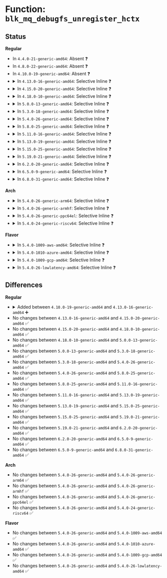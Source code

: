 # Function: <code>blk_mq_debugfs_unregister_hctx</code>

## Status
<b>Regular</b>
<ul>
<li>
In <code>4.4.0-21-generic-amd64</code>: Absent ❓
</li>
<li>
In <code>4.8.0-22-generic-amd64</code>: Absent ❓
</li>
<li>
In <code>4.10.0-19-generic-amd64</code>: Absent ❓
</li>
<li>
<details>
<summary>In <code>4.13.0-16-generic-amd64</code>: Selective Inline ❓</summary>

```c
void blk_mq_debugfs_unregister_hctx(struct blk_mq_hw_ctx * hctx)
```

```json
{
  "name": "blk_mq_debugfs_unregister_hctx",
  "collision_type": "Unique Global",
  "inline_type": "Selective",
  "funcs": [
    {
      "addr": 18446744071583409054,
      "name": "blk_mq_debugfs_unregister_hctx",
      "external": true,
      "loc": "block/blk-mq-debugfs.c:894",
      "file": "block/blk-mq-debugfs.c",
      "inline": "not declared, inlined",
      "caller_inline": [
        "block/blk-mq-debugfs.c:blk_mq_debugfs_unregister_hctxs",
        "block/blk-mq-debugfs.c:blk_mq_debugfs_register_hctx"
      ],
      "caller_func": [
        "block/blk-mq.c:blk_mq_exit_hctx"
      ]
    }
  ],
  "symbols": [
    {
      "addr": 18446744071583408848,
      "name": "blk_mq_debugfs_unregister_hctx",
      "section": ".text",
      "bind": "STB_GLOBAL",
      "size": 50
    }
  ]
}
```
</details>
</li>
<li>
<details>
<summary>In <code>4.15.0-20-generic-amd64</code>: Selective Inline ❓</summary>

```c
void blk_mq_debugfs_unregister_hctx(struct blk_mq_hw_ctx * hctx)
```

```json
{
  "name": "blk_mq_debugfs_unregister_hctx",
  "collision_type": "Unique Global",
  "inline_type": "Selective",
  "funcs": [
    {
      "addr": 18446744071583588638,
      "name": "blk_mq_debugfs_unregister_hctx",
      "external": true,
      "loc": "block/blk-mq-debugfs.c:895",
      "file": "block/blk-mq-debugfs.c",
      "inline": "not declared, inlined",
      "caller_inline": [
        "block/blk-mq-debugfs.c:blk_mq_debugfs_unregister_hctxs",
        "block/blk-mq-debugfs.c:blk_mq_debugfs_register_hctx"
      ],
      "caller_func": [
        "block/blk-mq.c:blk_mq_exit_hctx"
      ]
    }
  ],
  "symbols": [
    {
      "addr": 18446744071583588432,
      "name": "blk_mq_debugfs_unregister_hctx",
      "section": ".text",
      "bind": "STB_GLOBAL",
      "size": 50
    }
  ]
}
```
</details>
</li>
<li>
<details>
<summary>In <code>4.18.0-10-generic-amd64</code>: Selective Inline ❓</summary>

```c
void blk_mq_debugfs_unregister_hctx(struct blk_mq_hw_ctx * hctx)
```

```json
{
  "name": "blk_mq_debugfs_unregister_hctx",
  "collision_type": "Unique Global",
  "inline_type": "Selective",
  "funcs": [
    {
      "addr": 18446744071583805518,
      "name": "blk_mq_debugfs_unregister_hctx",
      "external": true,
      "loc": "block/blk-mq-debugfs.c:921",
      "file": "block/blk-mq-debugfs.c",
      "inline": "not declared, inlined",
      "caller_inline": [
        "block/blk-mq-debugfs.c:blk_mq_debugfs_unregister_hctxs",
        "block/blk-mq-debugfs.c:blk_mq_debugfs_register_hctx"
      ],
      "caller_func": [
        "block/blk-mq.c:blk_mq_exit_hctx"
      ]
    }
  ],
  "symbols": [
    {
      "addr": 18446744071583805312,
      "name": "blk_mq_debugfs_unregister_hctx",
      "section": ".text",
      "bind": "STB_GLOBAL",
      "size": 50
    }
  ]
}
```
</details>
</li>
<li>
<details>
<summary>In <code>5.0.0-13-generic-amd64</code>: Selective Inline ❓</summary>

```c
void blk_mq_debugfs_unregister_hctx(struct blk_mq_hw_ctx * hctx)
```

```json
{
  "name": "blk_mq_debugfs_unregister_hctx",
  "collision_type": "Unique Global",
  "inline_type": "Selective",
  "funcs": [
    {
      "addr": 18446744071583887896,
      "name": "blk_mq_debugfs_unregister_hctx",
      "external": true,
      "loc": "block/blk-mq-debugfs.c:960",
      "file": "block/blk-mq-debugfs.c",
      "inline": "not declared, inlined",
      "caller_inline": [
        "block/blk-mq-debugfs.c:blk_mq_debugfs_unregister_hctxs",
        "block/blk-mq-debugfs.c:blk_mq_debugfs_register_hctx"
      ],
      "caller_func": [
        "block/blk-mq.c:blk_mq_free_queue"
      ]
    }
  ],
  "symbols": [
    {
      "addr": 18446744071583887712,
      "name": "blk_mq_debugfs_unregister_hctx",
      "section": ".text",
      "bind": "STB_GLOBAL",
      "size": 50
    }
  ]
}
```
</details>
</li>
<li>
<details>
<summary>In <code>5.3.0-18-generic-amd64</code>: Selective Inline ❓</summary>

```c
void blk_mq_debugfs_unregister_hctx(struct blk_mq_hw_ctx * hctx)
```

```json
{
  "name": "blk_mq_debugfs_unregister_hctx",
  "collision_type": "Unique Global",
  "inline_type": "Selective",
  "funcs": [
    {
      "addr": 18446744071584078376,
      "name": "blk_mq_debugfs_unregister_hctx",
      "external": true,
      "loc": "block/blk-mq-debugfs.c:892",
      "file": "block/blk-mq-debugfs.c",
      "inline": "not declared, inlined",
      "caller_inline": [
        "block/blk-mq-debugfs.c:blk_mq_debugfs_unregister_hctxs"
      ],
      "caller_func": [
        "block/blk-mq.c:blk_mq_exit_queue"
      ]
    }
  ],
  "symbols": [
    {
      "addr": 18446744071584078208,
      "name": "blk_mq_debugfs_unregister_hctx",
      "section": ".text",
      "bind": "STB_GLOBAL",
      "size": 50
    }
  ]
}
```
</details>
</li>
<li>
<details>
<summary>In <code>5.4.0-26-generic-amd64</code>: Selective Inline ❓</summary>

```c
void blk_mq_debugfs_unregister_hctx(struct blk_mq_hw_ctx * hctx)
```

```json
{
  "name": "blk_mq_debugfs_unregister_hctx",
  "collision_type": "Unique Global",
  "inline_type": "Selective",
  "funcs": [
    {
      "addr": 18446744071584201080,
      "name": "blk_mq_debugfs_unregister_hctx",
      "external": true,
      "loc": "block/blk-mq-debugfs.c:892",
      "file": "block/blk-mq-debugfs.c",
      "inline": "not declared, inlined",
      "caller_inline": [
        "block/blk-mq-debugfs.c:blk_mq_debugfs_unregister_hctxs"
      ],
      "caller_func": [
        "block/blk-mq.c:blk_mq_exit_queue"
      ]
    }
  ],
  "symbols": [
    {
      "addr": 18446744071584200912,
      "name": "blk_mq_debugfs_unregister_hctx",
      "section": ".text",
      "bind": "STB_GLOBAL",
      "size": 50
    }
  ]
}
```
</details>
</li>
<li>
<details>
<summary>In <code>5.8.0-25-generic-amd64</code>: Selective Inline ❓</summary>

```c
void blk_mq_debugfs_unregister_hctx(struct blk_mq_hw_ctx * hctx)
```

```json
{
  "name": "blk_mq_debugfs_unregister_hctx",
  "collision_type": "Unique Global",
  "inline_type": "Selective",
  "funcs": [
    {
      "addr": 18446744071584596248,
      "name": "blk_mq_debugfs_unregister_hctx",
      "external": true,
      "loc": "block/blk-mq-debugfs.c:896",
      "file": "block/blk-mq-debugfs.c",
      "inline": "not declared, inlined",
      "caller_inline": [
        "block/blk-mq-debugfs.c:blk_mq_debugfs_unregister_hctxs"
      ],
      "caller_func": [
        "block/blk-mq.c:blk_mq_exit_queue"
      ]
    }
  ],
  "symbols": [
    {
      "addr": 18446744071584596080,
      "name": "blk_mq_debugfs_unregister_hctx",
      "section": ".text",
      "bind": "STB_GLOBAL",
      "size": 53
    }
  ]
}
```
</details>
</li>
<li>
<details>
<summary>In <code>5.11.0-16-generic-amd64</code>: Selective Inline ❓</summary>

```c
void blk_mq_debugfs_unregister_hctx(struct blk_mq_hw_ctx * hctx)
```

```json
{
  "name": "blk_mq_debugfs_unregister_hctx",
  "collision_type": "Unique Global",
  "inline_type": "Selective",
  "funcs": [
    {
      "addr": 18446744071584715192,
      "name": "blk_mq_debugfs_unregister_hctx",
      "external": true,
      "loc": "block/blk-mq-debugfs.c:892",
      "file": "block/blk-mq-debugfs.c",
      "inline": "not declared, inlined",
      "caller_inline": [
        "block/blk-mq-debugfs.c:blk_mq_debugfs_unregister_hctxs"
      ],
      "caller_func": [
        "block/blk-mq.c:blk_mq_exit_queue"
      ]
    }
  ],
  "symbols": [
    {
      "addr": 18446744071584715024,
      "name": "blk_mq_debugfs_unregister_hctx",
      "section": ".text",
      "bind": "STB_GLOBAL",
      "size": 53
    }
  ]
}
```
</details>
</li>
<li>
<details>
<summary>In <code>5.13.0-19-generic-amd64</code>: Selective Inline ❓</summary>

```c
void blk_mq_debugfs_unregister_hctx(struct blk_mq_hw_ctx * hctx)
```

```json
{
  "name": "blk_mq_debugfs_unregister_hctx",
  "collision_type": "Unique Global",
  "inline_type": "Selective",
  "funcs": [
    {
      "addr": 18446744071584743352,
      "name": "blk_mq_debugfs_unregister_hctx",
      "external": true,
      "loc": "block/blk-mq-debugfs.c:890",
      "file": "block/blk-mq-debugfs.c",
      "inline": "not declared, inlined",
      "caller_inline": [
        "block/blk-mq-debugfs.c:blk_mq_debugfs_unregister_hctxs"
      ],
      "caller_func": [
        "block/blk-mq.c:blk_mq_exit_queue"
      ]
    }
  ],
  "symbols": [
    {
      "addr": 18446744071584743184,
      "name": "blk_mq_debugfs_unregister_hctx",
      "section": ".text",
      "bind": "STB_GLOBAL",
      "size": 53
    }
  ]
}
```
</details>
</li>
<li>
<details>
<summary>In <code>5.15.0-25-generic-amd64</code>: Selective Inline ❓</summary>

```c
void blk_mq_debugfs_unregister_hctx(struct blk_mq_hw_ctx * hctx)
```

```json
{
  "name": "blk_mq_debugfs_unregister_hctx",
  "collision_type": "Unique Global",
  "inline_type": "Selective",
  "funcs": [
    {
      "addr": 18446744071585171416,
      "name": "blk_mq_debugfs_unregister_hctx",
      "external": true,
      "loc": "block/blk-mq-debugfs.c:891",
      "file": "block/blk-mq-debugfs.c",
      "inline": "not declared, inlined",
      "caller_inline": [
        "block/blk-mq-debugfs.c:blk_mq_debugfs_unregister_hctxs"
      ],
      "caller_func": [
        "block/blk-mq.c:blk_mq_exit_queue"
      ]
    }
  ],
  "symbols": [
    {
      "addr": 18446744071585171248,
      "name": "blk_mq_debugfs_unregister_hctx",
      "section": ".text",
      "bind": "STB_GLOBAL",
      "size": 53
    }
  ]
}
```
</details>
</li>
<li>
<details>
<summary>In <code>5.19.0-21-generic-amd64</code>: Selective Inline ❓</summary>

```c
void blk_mq_debugfs_unregister_hctx(struct blk_mq_hw_ctx * hctx)
```

```json
{
  "name": "blk_mq_debugfs_unregister_hctx",
  "collision_type": "Unique Global",
  "inline_type": "Selective",
  "funcs": [
    {
      "addr": 18446744071585907499,
      "name": "blk_mq_debugfs_unregister_hctx",
      "external": true,
      "loc": "block/blk-mq-debugfs.c:745",
      "file": "block/blk-mq-debugfs.c",
      "inline": "not declared, inlined",
      "caller_inline": [
        "block/blk-mq-debugfs.c:blk_mq_debugfs_unregister_hctxs",
        "block/blk-mq-debugfs.c:blk_mq_debugfs_unregister_hctxs"
      ],
      "caller_func": []
    }
  ],
  "symbols": [
    {
      "addr": 18446744071585907152,
      "name": "blk_mq_debugfs_unregister_hctx",
      "section": ".text",
      "bind": "STB_GLOBAL",
      "size": 87
    }
  ]
}
```
</details>
</li>
<li>
<details>
<summary>In <code>6.2.0-20-generic-amd64</code>: Selective Inline ❓</summary>

```c
void blk_mq_debugfs_unregister_hctx(struct blk_mq_hw_ctx * hctx)
```

```json
{
  "name": "blk_mq_debugfs_unregister_hctx",
  "collision_type": "Unique Global",
  "inline_type": "Selective",
  "funcs": [
    {
      "addr": 18446744071586696427,
      "name": "blk_mq_debugfs_unregister_hctx",
      "external": true,
      "loc": "block/blk-mq-debugfs.c:745",
      "file": "block/blk-mq-debugfs.c",
      "inline": "not declared, inlined",
      "caller_inline": [
        "block/blk-mq-debugfs.c:blk_mq_debugfs_unregister_hctxs",
        "block/blk-mq-debugfs.c:blk_mq_debugfs_unregister_hctxs"
      ],
      "caller_func": []
    }
  ],
  "symbols": [
    {
      "addr": 18446744071586696048,
      "name": "blk_mq_debugfs_unregister_hctx",
      "section": ".text",
      "bind": "STB_GLOBAL",
      "size": 87
    }
  ]
}
```
</details>
</li>
<li>
<details>
<summary>In <code>6.5.0-9-generic-amd64</code>: Selective Inline ❓</summary>

```c
void blk_mq_debugfs_unregister_hctx(struct blk_mq_hw_ctx * hctx)
```

```json
{
  "name": "blk_mq_debugfs_unregister_hctx",
  "collision_type": "Unique Global",
  "inline_type": "Selective",
  "funcs": [
    {
      "addr": 18446744071586956939,
      "name": "blk_mq_debugfs_unregister_hctx",
      "external": true,
      "loc": "block/blk-mq-debugfs.c:719",
      "file": "block/blk-mq-debugfs.c",
      "inline": "not declared, inlined",
      "caller_inline": [
        "block/blk-mq-debugfs.c:blk_mq_debugfs_unregister_hctxs",
        "block/blk-mq-debugfs.c:blk_mq_debugfs_unregister_hctxs"
      ],
      "caller_func": []
    }
  ],
  "symbols": [
    {
      "addr": 18446744071586956560,
      "name": "blk_mq_debugfs_unregister_hctx",
      "section": ".text",
      "bind": "STB_GLOBAL",
      "size": 87
    }
  ]
}
```
</details>
</li>
<li>
<details>
<summary>In <code>6.8.0-31-generic-amd64</code>: Selective Inline ❓</summary>

```c
void blk_mq_debugfs_unregister_hctx(struct blk_mq_hw_ctx * hctx)
```

```json
{
  "name": "blk_mq_debugfs_unregister_hctx",
  "collision_type": "Unique Global",
  "inline_type": "Selective",
  "funcs": [
    {
      "addr": 18446744071587237195,
      "name": "blk_mq_debugfs_unregister_hctx",
      "external": true,
      "loc": "block/blk-mq-debugfs.c:700",
      "file": "block/blk-mq-debugfs.c",
      "inline": "not declared, inlined",
      "caller_inline": [
        "block/blk-mq-debugfs.c:blk_mq_debugfs_unregister_hctxs",
        "block/blk-mq-debugfs.c:blk_mq_debugfs_unregister_hctxs"
      ],
      "caller_func": []
    }
  ],
  "symbols": [
    {
      "addr": 18446744071587236816,
      "name": "blk_mq_debugfs_unregister_hctx",
      "section": ".text",
      "bind": "STB_GLOBAL",
      "size": 87
    }
  ]
}
```
</details>
</li>
</ul>
<b>Arch</b>
<ul>
<li>
<details>
<summary>In <code>5.4.0-26-generic-arm64</code>: Selective Inline ❓</summary>

```c
void blk_mq_debugfs_unregister_hctx(struct blk_mq_hw_ctx * hctx)
```

```json
{
  "name": "blk_mq_debugfs_unregister_hctx",
  "collision_type": "Unique Global",
  "inline_type": "Selective",
  "funcs": [
    {
      "addr": 18446603336496070616,
      "name": "blk_mq_debugfs_unregister_hctx",
      "external": true,
      "loc": "block/blk-mq-debugfs.c:892",
      "file": "block/blk-mq-debugfs.c",
      "inline": "not declared, inlined",
      "caller_inline": [
        "block/blk-mq-debugfs.c:blk_mq_debugfs_unregister_hctxs"
      ],
      "caller_func": [
        "block/blk-mq.c:blk_mq_exit_queue"
      ]
    }
  ],
  "symbols": [
    {
      "addr": 18446603336496070424,
      "name": "blk_mq_debugfs_unregister_hctx",
      "section": ".text",
      "bind": "STB_GLOBAL",
      "size": 52
    }
  ]
}
```
</details>
</li>
<li>
<details>
<summary>In <code>5.4.0-26-generic-armhf</code>: Selective Inline ❓</summary>

```c
void blk_mq_debugfs_unregister_hctx(struct blk_mq_hw_ctx * hctx)
```

```json
{
  "name": "blk_mq_debugfs_unregister_hctx",
  "collision_type": "Unique Global",
  "inline_type": "Selective",
  "funcs": [
    {
      "addr": 3229398564,
      "name": "blk_mq_debugfs_unregister_hctx",
      "external": true,
      "loc": "block/blk-mq-debugfs.c:892",
      "file": "block/blk-mq-debugfs.c",
      "inline": "not declared, inlined",
      "caller_inline": [
        "block/blk-mq-debugfs.c:blk_mq_debugfs_unregister_hctxs"
      ],
      "caller_func": [
        "block/blk-mq.c:blk_mq_exit_queue"
      ]
    }
  ],
  "symbols": [
    {
      "addr": 3229398388,
      "name": "blk_mq_debugfs_unregister_hctx",
      "section": ".text",
      "bind": "STB_GLOBAL",
      "size": 48
    }
  ]
}
```
</details>
</li>
<li>
<details>
<summary>In <code>5.4.0-26-generic-ppc64el</code>: Selective Inline ❓</summary>

```c
void blk_mq_debugfs_unregister_hctx(struct blk_mq_hw_ctx * hctx)
```

```json
{
  "name": "blk_mq_debugfs_unregister_hctx",
  "collision_type": "Unique Global",
  "inline_type": "Selective",
  "funcs": [
    {
      "addr": 13835058055290309212,
      "name": "blk_mq_debugfs_unregister_hctx",
      "external": true,
      "loc": "block/blk-mq-debugfs.c:892",
      "file": "block/blk-mq-debugfs.c",
      "inline": "not declared, inlined",
      "caller_inline": [
        "block/blk-mq-debugfs.c:blk_mq_debugfs_unregister_hctxs"
      ],
      "caller_func": [
        "block/blk-mq.c:blk_mq_exit_queue"
      ]
    }
  ],
  "symbols": [
    {
      "addr": 13835058055290308912,
      "name": "blk_mq_debugfs_unregister_hctx",
      "section": ".text",
      "bind": "STB_GLOBAL",
      "size": 80
    }
  ]
}
```
</details>
</li>
<li>
<details>
<summary>In <code>5.4.0-24-generic-riscv64</code>: Selective Inline ❓</summary>

```c
void blk_mq_debugfs_unregister_hctx(struct blk_mq_hw_ctx * hctx)
```

```json
{
  "name": "blk_mq_debugfs_unregister_hctx",
  "collision_type": "Unique Global",
  "inline_type": "Selective",
  "funcs": [
    {
      "addr": 18446743936275143620,
      "name": "blk_mq_debugfs_unregister_hctx",
      "external": true,
      "loc": "block/blk-mq-debugfs.c:892",
      "file": "block/blk-mq-debugfs.c",
      "inline": "not declared, inlined",
      "caller_inline": [
        "block/blk-mq-debugfs.c:blk_mq_debugfs_unregister_hctxs"
      ],
      "caller_func": [
        "block/blk-mq.c:blk_mq_exit_queue"
      ]
    }
  ],
  "symbols": [
    {
      "addr": 18446743936275143442,
      "name": "blk_mq_debugfs_unregister_hctx",
      "section": ".text",
      "bind": "STB_GLOBAL",
      "size": 52
    }
  ]
}
```
</details>
</li>
</ul>
<b>Flavor</b>
<ul>
<li>
<details>
<summary>In <code>5.4.0-1009-aws-amd64</code>: Selective Inline ❓</summary>

```c
void blk_mq_debugfs_unregister_hctx(struct blk_mq_hw_ctx * hctx)
```

```json
{
  "name": "blk_mq_debugfs_unregister_hctx",
  "collision_type": "Unique Global",
  "inline_type": "Selective",
  "funcs": [
    {
      "addr": 18446744071584169816,
      "name": "blk_mq_debugfs_unregister_hctx",
      "external": true,
      "loc": "block/blk-mq-debugfs.c:892",
      "file": "block/blk-mq-debugfs.c",
      "inline": "not declared, inlined",
      "caller_inline": [
        "block/blk-mq-debugfs.c:blk_mq_debugfs_unregister_hctxs"
      ],
      "caller_func": [
        "block/blk-mq.c:blk_mq_exit_queue"
      ]
    }
  ],
  "symbols": [
    {
      "addr": 18446744071584169648,
      "name": "blk_mq_debugfs_unregister_hctx",
      "section": ".text",
      "bind": "STB_GLOBAL",
      "size": 50
    }
  ]
}
```
</details>
</li>
<li>
<details>
<summary>In <code>5.4.0-1010-azure-amd64</code>: Selective Inline ❓</summary>

```c
void blk_mq_debugfs_unregister_hctx(struct blk_mq_hw_ctx * hctx)
```

```json
{
  "name": "blk_mq_debugfs_unregister_hctx",
  "collision_type": "Unique Global",
  "inline_type": "Selective",
  "funcs": [
    {
      "addr": 18446744071584105064,
      "name": "blk_mq_debugfs_unregister_hctx",
      "external": true,
      "loc": "block/blk-mq-debugfs.c:892",
      "file": "block/blk-mq-debugfs.c",
      "inline": "not declared, inlined",
      "caller_inline": [
        "block/blk-mq-debugfs.c:blk_mq_debugfs_unregister_hctxs"
      ],
      "caller_func": [
        "block/blk-mq.c:blk_mq_exit_queue"
      ]
    }
  ],
  "symbols": [
    {
      "addr": 18446744071584104896,
      "name": "blk_mq_debugfs_unregister_hctx",
      "section": ".text",
      "bind": "STB_GLOBAL",
      "size": 50
    }
  ]
}
```
</details>
</li>
<li>
<details>
<summary>In <code>5.4.0-1009-gcp-amd64</code>: Selective Inline ❓</summary>

```c
void blk_mq_debugfs_unregister_hctx(struct blk_mq_hw_ctx * hctx)
```

```json
{
  "name": "blk_mq_debugfs_unregister_hctx",
  "collision_type": "Unique Global",
  "inline_type": "Selective",
  "funcs": [
    {
      "addr": 18446744071584153576,
      "name": "blk_mq_debugfs_unregister_hctx",
      "external": true,
      "loc": "block/blk-mq-debugfs.c:892",
      "file": "block/blk-mq-debugfs.c",
      "inline": "not declared, inlined",
      "caller_inline": [
        "block/blk-mq-debugfs.c:blk_mq_debugfs_unregister_hctxs"
      ],
      "caller_func": [
        "block/blk-mq.c:blk_mq_exit_queue"
      ]
    }
  ],
  "symbols": [
    {
      "addr": 18446744071584153408,
      "name": "blk_mq_debugfs_unregister_hctx",
      "section": ".text",
      "bind": "STB_GLOBAL",
      "size": 50
    }
  ]
}
```
</details>
</li>
<li>
<details>
<summary>In <code>5.4.0-26-lowlatency-amd64</code>: Selective Inline ❓</summary>

```c
void blk_mq_debugfs_unregister_hctx(struct blk_mq_hw_ctx * hctx)
```

```json
{
  "name": "blk_mq_debugfs_unregister_hctx",
  "collision_type": "Unique Global",
  "inline_type": "Selective",
  "funcs": [
    {
      "addr": 18446744071584257960,
      "name": "blk_mq_debugfs_unregister_hctx",
      "external": true,
      "loc": "block/blk-mq-debugfs.c:892",
      "file": "block/blk-mq-debugfs.c",
      "inline": "not declared, inlined",
      "caller_inline": [
        "block/blk-mq-debugfs.c:blk_mq_debugfs_unregister_hctxs"
      ],
      "caller_func": [
        "block/blk-mq.c:blk_mq_exit_queue"
      ]
    }
  ],
  "symbols": [
    {
      "addr": 18446744071584257792,
      "name": "blk_mq_debugfs_unregister_hctx",
      "section": ".text",
      "bind": "STB_GLOBAL",
      "size": 50
    }
  ]
}
```
</details>
</li>
</ul>

## Differences
<b>Regular</b>
<ul>
<li>
<details>
<summary>Added between <code>4.10.0-19-generic-amd64</code> and <code>4.13.0-16-generic-amd64</code> ➕</summary>

```c
void blk_mq_debugfs_unregister_hctx(struct blk_mq_hw_ctx * hctx)
```
</details>
</li>
<li>
No changes between <code>4.13.0-16-generic-amd64</code> and <code>4.15.0-20-generic-amd64</code> ✅
</li>
<li>
No changes between <code>4.15.0-20-generic-amd64</code> and <code>4.18.0-10-generic-amd64</code> ✅
</li>
<li>
No changes between <code>4.18.0-10-generic-amd64</code> and <code>5.0.0-13-generic-amd64</code> ✅
</li>
<li>
No changes between <code>5.0.0-13-generic-amd64</code> and <code>5.3.0-18-generic-amd64</code> ✅
</li>
<li>
No changes between <code>5.3.0-18-generic-amd64</code> and <code>5.4.0-26-generic-amd64</code> ✅
</li>
<li>
No changes between <code>5.4.0-26-generic-amd64</code> and <code>5.8.0-25-generic-amd64</code> ✅
</li>
<li>
No changes between <code>5.8.0-25-generic-amd64</code> and <code>5.11.0-16-generic-amd64</code> ✅
</li>
<li>
No changes between <code>5.11.0-16-generic-amd64</code> and <code>5.13.0-19-generic-amd64</code> ✅
</li>
<li>
No changes between <code>5.13.0-19-generic-amd64</code> and <code>5.15.0-25-generic-amd64</code> ✅
</li>
<li>
No changes between <code>5.15.0-25-generic-amd64</code> and <code>5.19.0-21-generic-amd64</code> ✅
</li>
<li>
No changes between <code>5.19.0-21-generic-amd64</code> and <code>6.2.0-20-generic-amd64</code> ✅
</li>
<li>
No changes between <code>6.2.0-20-generic-amd64</code> and <code>6.5.0-9-generic-amd64</code> ✅
</li>
<li>
No changes between <code>6.5.0-9-generic-amd64</code> and <code>6.8.0-31-generic-amd64</code> ✅
</li>
</ul>
<b>Arch</b>
<ul>
<li>
No changes between <code>5.4.0-26-generic-amd64</code> and <code>5.4.0-26-generic-arm64</code> ✅
</li>
<li>
No changes between <code>5.4.0-26-generic-amd64</code> and <code>5.4.0-26-generic-armhf</code> ✅
</li>
<li>
No changes between <code>5.4.0-26-generic-amd64</code> and <code>5.4.0-26-generic-ppc64el</code> ✅
</li>
<li>
No changes between <code>5.4.0-26-generic-amd64</code> and <code>5.4.0-24-generic-riscv64</code> ✅
</li>
</ul>
<b>Flavor</b>
<ul>
<li>
No changes between <code>5.4.0-26-generic-amd64</code> and <code>5.4.0-1009-aws-amd64</code> ✅
</li>
<li>
No changes between <code>5.4.0-26-generic-amd64</code> and <code>5.4.0-1010-azure-amd64</code> ✅
</li>
<li>
No changes between <code>5.4.0-26-generic-amd64</code> and <code>5.4.0-1009-gcp-amd64</code> ✅
</li>
<li>
No changes between <code>5.4.0-26-generic-amd64</code> and <code>5.4.0-26-lowlatency-amd64</code> ✅
</li>
</ul>

